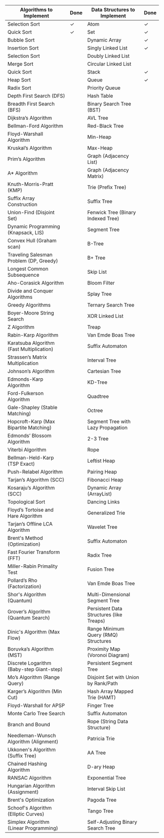 | Algorithms to Implement                  | Done  | Data Structures to Implement             | Done  |
|------------------------------------------|-------|------------------------------------------|-------|
| Selection Sort                           |   ✓   | Atom                                     |   ✓   |
| Quick Sort                               |   ✓   | Set                                      |   ✓   |
| Bubble Sort                              |       | Dynamic Array                            |   ✓   |
| Insertion Sort                           |       | Singly Linked List                       |   ✓   |
| Selection Sort                           |       | Doubly Linked List                       |       |
| Merge Sort                               |       | Circular Linked List                     |       |
| Quick Sort                               |       | Stack                                    |   ✓   |
| Heap Sort                                |       | Queue                                    |   ✓   |
| Radix Sort                               |       | Priority Queue                           |       |
| Depth First Search (DFS)                 |       | Hash Table                               |       |
| Breadth First Search (BFS)               |       | Binary Search Tree (BST)                 |       |
| Dijkstra’s Algorithm                     |       | AVL Tree                                 |       |
| Bellman-Ford Algorithm                   |       | Red-Black Tree                           |       |
| Floyd-Warshall Algorithm                 |       | Min-Heap                                 |       |
| Kruskal’s Algorithm                      |       | Max-Heap                                 |       |
| Prim’s Algorithm                         |       | Graph (Adjacency List)                   |       |
| A* Algorithm                             |       | Graph (Adjacency Matrix)                 |       |
| Knuth-Morris-Pratt (KMP)                 |       | Trie (Prefix Tree)                       |       |
| Suffix Array Construction                |       | Suffix Tree                              |       |
| Union-Find (Disjoint Set)                |       | Fenwick Tree (Binary Indexed Tree)       |       |
| Dynamic Programming (Knapsack, LIS)      |       | Segment Tree                             |       |
| Convex Hull (Graham scan)                |       | B-Tree                                   |       |
| Traveling Salesman Problem (DP, Greedy)  |       | B+ Tree                                  |       |
| Longest Common Subsequence               |       | Skip List                                |       |
| Aho-Corasick Algorithm                   |       | Bloom Filter                             |       |
| Divide and Conquer Algorithms            |       | Splay Tree                               |       |
| Greedy Algorithms                        |       | Ternary Search Tree                      |       |
| Boyer-Moore String Search                |       | XOR Linked List                          |       |
| Z Algorithm                              |       | Treap                                    |       |
| Rabin-Karp Algorithm                     |       | Van Emde Boas Tree                       |       |
| Karatsuba Algorithm (Fast Multiplication)|       | Suffix Automaton                         |       |
| Strassen’s Matrix Multiplication         |       | Interval Tree                            |       |
| Johnson’s Algorithm                      |       | Cartesian Tree                           |       |
| Edmonds-Karp Algorithm                   |       | KD-Tree                                  |       |
| Ford-Fulkerson Algorithm                 |       | Quadtree                                 |       |
| Gale-Shapley (Stable Matching)           |       | Octree                                   |       |
| Hopcroft-Karp (Max Bipartite Matching)   |       | Segment Tree with Lazy Propagation       |       |
| Edmonds’ Blossom Algorithm               |       | 2-3 Tree                                 |       |
| Viterbi Algorithm                        |       | Rope                                     |       |
| Bellman-Held-Karp (TSP Exact)            |       | Leftist Heap                             |       |
| Push-Relabel Algorithm                   |       | Pairing Heap                             |       |
| Tarjan’s Algorithm (SCC)                 |       | Fibonacci Heap                           |       |
| Kosaraju’s Algorithm (SCC)               |       | Dynamic Array (ArrayList)                |       |
| Topological Sort                         |       | Dancing Links                            |       |
| Floyd’s Tortoise and Hare Algorithm      |       | Generalized Trie                         |       |
| Tarjan’s Offline LCA Algorithm           |       | Wavelet Tree                             |       |
| Brent's Method (Optimization)            |       | Suffix Automaton                         |       |
| Fast Fourier Transform (FFT)             |       | Radix Tree                               |       |
| Miller-Rabin Primality Test              |       | Fusion Tree                              |       |
| Pollard’s Rho (Factorization)            |       | Van Emde Boas Tree                       |       |
| Shor's Algorithm (Quantum)               |       | Multi-Dimensional Segment Tree           |       |
| Grover’s Algorithm (Quantum Search)      |       | Persistent Data Structures (like Treaps) |       |
| Dinic's Algorithm (Max Flow)             |       | Range Minimum Query (RMQ) Structures     |       |
| Boruvka’s Algorithm (MST)                |       | Proximity Map (Voronoi Diagram)          |       |
| Discrete Logarithm (Baby-step Giant-step)|       | Persistent Segment Tree                  |       |
| Mo’s Algorithm (Range Query)             |       | Disjoint Set with Union by Rank/Path     |       |
| Karger’s Algorithm (Min Cut)             |       | Hash Array Mapped Trie (HAMT)            |       |
| Floyd-Warshall for APSP                  |       | Finger Tree                              |       |
| Monte Carlo Tree Search                  |       | Suffix Automaton                         |       |
| Branch and Bound                         |       | Rope (String Data Structure)             |       |
| Needleman-Wunsch Algorithm (Alignment)   |       | Patricia Trie                            |       |
| Ukkonen's Algorithm (Suffix Tree)        |       | AA Tree                                  |       |
| Chained Hashing Algorithm                |       | D-ary Heap                               |       |
| RANSAC Algorithm                         |       | Exponential Tree                         |       |
| Hungarian Algorithm (Assignment)         |       | Interval Skip List                       |       |
| Brent's Optimization                     |       | Pagoda Tree                              |       |
| Schoof's Algorithm (Elliptic Curves)     |       | Tango Tree                               |       |
| Simplex Algorithm (Linear Programming)   |       | Self-Adjusting Binary Search Tree        |       |
